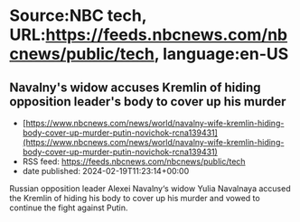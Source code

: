 # Source:NBC tech, URL:https://feeds.nbcnews.com/nbcnews/public/tech, language:en-US

## Navalny's widow accuses Kremlin of hiding opposition leader's body to cover up his murder
 - [https://www.nbcnews.com/news/world/navalny-wife-kremlin-hiding-body-cover-up-murder-putin-novichok-rcna139431](https://www.nbcnews.com/news/world/navalny-wife-kremlin-hiding-body-cover-up-murder-putin-novichok-rcna139431)
 - RSS feed: https://feeds.nbcnews.com/nbcnews/public/tech
 - date published: 2024-02-19T11:23:14+00:00

Russian opposition leader Alexei Navalny‘s widow Yulia Navalnaya accused the Kremlin of hiding his body to cover up his murder and vowed to continue the fight against Putin.

